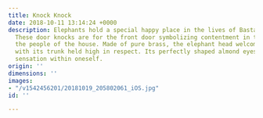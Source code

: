 ```yaml
---
title: Knock Knock
date: 2018-10-11 13:14:24 +0000
description: Elephants hold a special happy place in the lives of Bastar tribals.
  These door knocks are for the front door symbolizing contentment in the lives of
  the people of the house. Made of pure brass, the elephant head welcomes everyone
  with its trunk held high in respect. Its perfectly shaped almond eyes emit a calming
  sensation within oneself.
origin: ''
dimensions: ''
images:
- "/v1542456201/20181019_205802061_iOS.jpg"
id: ''

---
```

